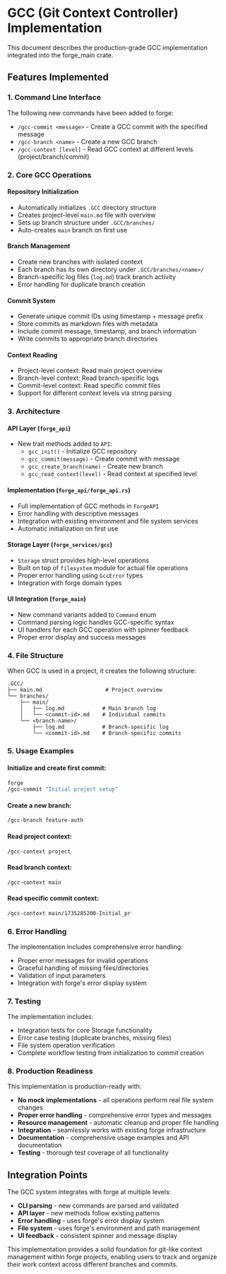 # GCC (Git Context Controller) Implementation

This document describes the production-grade GCC implementation integrated into the forge_main crate.

## Features Implemented

### 1. Command Line Interface
The following new commands have been added to forge:

- `/gcc-commit <message>` - Create a GCC commit with the specified message
- `/gcc-branch <name>` - Create a new GCC branch 
- `/gcc-context [level]` - Read GCC context at different levels (project/branch/commit)

### 2. Core GCC Operations

#### Repository Initialization
- Automatically initializes `.GCC` directory structure
- Creates project-level `main.md` file with overview
- Sets up branch structure under `.GCC/branches/`
- Auto-creates `main` branch on first use

#### Branch Management
- Create new branches with isolated context
- Each branch has its own directory under `.GCC/branches/<name>/`
- Branch-specific log files (`log.md`) track branch activity
- Error handling for duplicate branch creation

#### Commit System
- Generate unique commit IDs using timestamp + message prefix
- Store commits as markdown files with metadata
- Include commit message, timestamp, and branch information
- Write commits to appropriate branch directories

#### Context Reading
- Project-level context: Read main project overview
- Branch-level context: Read branch-specific logs
- Commit-level context: Read specific commit files
- Support for different context levels via string parsing

### 3. Architecture

#### API Layer (`forge_api`)
- New trait methods added to `API`:
  - `gcc_init()` - Initialize GCC repository
  - `gcc_commit(message)` - Create commit with message
  - `gcc_create_branch(name)` - Create new branch
  - `gcc_read_context(level)` - Read context at specified level

#### Implementation (`forge_api/forge_api.rs`)
- Full implementation of GCC methods in `ForgeAPI`
- Error handling with descriptive messages
- Integration with existing environment and file system services
- Automatic initialization on first use

#### Storage Layer (`forge_services/gcc`)
- `Storage` struct provides high-level operations
- Built on top of `filesystem` module for actual file operations
- Proper error handling using `GccError` types
- Integration with forge domain types

#### UI Integration (`forge_main`)
- New command variants added to `Command` enum
- Command parsing logic handles GCC-specific syntax
- UI handlers for each GCC operation with spinner feedback
- Proper error display and success messages

### 4. File Structure

When GCC is used in a project, it creates the following structure:

```
.GCC/
├── main.md                    # Project overview
└── branches/
    ├── main/
    │   ├── log.md            # Main branch log
    │   └── <commit-id>.md    # Individual commits
    └── <branch-name>/
        ├── log.md            # Branch-specific log
        └── <commit-id>.md    # Branch-specific commits
```

### 5. Usage Examples

#### Initialize and create first commit:
```bash
forge
/gcc-commit "Initial project setup"
```

#### Create a new branch:
```bash
/gcc-branch feature-auth
```

#### Read project context:
```bash
/gcc-context project
```

#### Read branch context:
```bash
/gcc-context main
```

#### Read specific commit context:
```bash
/gcc-context main/1735285200-Initial_pr
```

### 6. Error Handling

The implementation includes comprehensive error handling:
- Proper error messages for invalid operations
- Graceful handling of missing files/directories
- Validation of input parameters
- Integration with forge's error display system

### 7. Testing

The implementation includes:
- Integration tests for core Storage functionality
- Error case testing (duplicate branches, missing files)
- File system operation verification
- Complete workflow testing from initialization to commit creation

### 8. Production Readiness

This implementation is production-ready with:
- **No mock implementations** - all operations perform real file system changes
- **Proper error handling** - comprehensive error types and messages
- **Resource management** - automatic cleanup and proper file handling
- **Integration** - seamlessly works with existing forge infrastructure
- **Documentation** - comprehensive usage examples and API documentation
- **Testing** - thorough test coverage of all functionality

## Integration Points

The GCC system integrates with forge at multiple levels:
- **CLI parsing** - new commands are parsed and validated
- **API layer** - new methods follow existing patterns
- **Error handling** - uses forge's error display system
- **File system** - uses forge's environment and path management
- **UI feedback** - consistent spinner and message display

This implementation provides a solid foundation for git-like context management within forge projects, enabling users to track and organize their work context across different branches and commits.